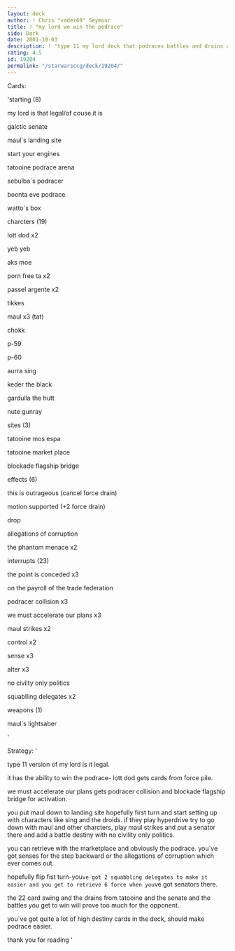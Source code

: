 ```yaml
---
layout: deck
author: ! Chris "vader69" Seymour
title: ! "my lord we win the podrace"
side: Dark
date: 2001-10-03
description: ! "type 11 my lord deck that podraces battles and drains on tatooine"
rating: 4.5
id: 19204
permalink: "/starwarsccg/deck/19204/"
---
```

Cards: 

'starting (8)

my lord is that legal/of couse it is

galctic senate

maul`s landing site

start your engines

tatooine podrace arena

sebulba`s podracer

boonta eve podrace

watto`s box


charcters (19)

lott dod x2

yeb yeb

aks moe

porn free ta x2

passel argente x2

tikkes

maul x3 (tat)

chokk 

p-59

p-60

aurra sing

keder the black

gardulla the hutt

nute gunray


sites (3)

tatooine mos espa

tatooine market place

blockade flagship bridge


effects (6)

this is outrageous (cancel force drain)

motion supported (+2 force drain)

drop

allegations of corruption

the phantom menace x2


interrupts (23)

the point is conceded x3

on the payroll of the trade federation 

podracer collision x3

we must accelerate our plans x3

maul strikes x2

control x2

sense x3

alter x3

no civilty only politics

squablling delegates x2


weapons (1)

maul`s lightsaber





'

Strategy: '

type 11 version of my lord is it legal.

it has the ability to win the podrace- lott dod gets cards from force pile.

we must accelerate our plans gets podracer collision and blockade flagship bridge for activation.


you put maul down to landing site hopefully first turn and start setting up with characters like sing and the droids. if they play hyperdrive try to go down with maul and other charcters, play maul strikes and put a senator there and add a battle destiny with no civility only politics.


you can retrieve with the marketplace and obviously the podrace. you`ve got senses for the step backward or the allegations of corruption which ever comes out.


hopefully flip fist turn-you`ve got 2 squabbling delegates to make it easier and you get to retrieve 6 force when you`ve got senators there.


the 22 card swing and the drains from tatooine and the senate and the battles you get to win will prove too much for the opponent.


you`ve got quite a lot of high destiny cards in the deck, should make podrace easier.


thank you for reading '

